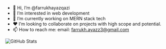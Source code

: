 - 👋 Hi, I’m @farrukhayazqazi
- 👀 I’m interested in web development
- 🌱 I’m currently working on MERN stack tech
- ♥️ I’m looking to collaborate on projects with high scope and potential.
- 📫 How to reach me: email: farrukh.ayazz3@gmail.com

<!---
farrukhayazqazi/farrukhayazqazi is a ✨ special ✨ repository because its `README.md` (this file) appears on your GitHub profile.
You can click the Preview link to take a look at your changes.
--->

![GitHub Stats](https://github-readme-stats.vercel.app/api?username=farrukhayazqazi&theme=radical)
